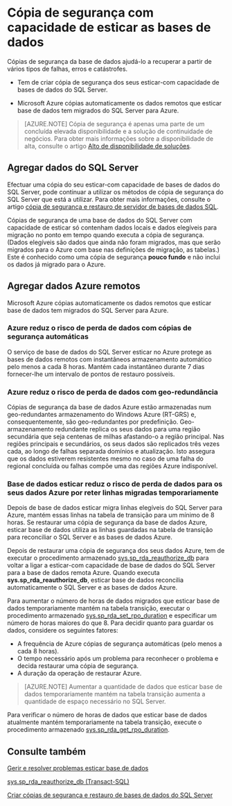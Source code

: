 <properties
    pageTitle="Fazer cópia de segurança com capacidade de esticar bases de dados | Microsoft Azure"
    description="Saiba como criar uma cópia de segurança esticar\-com capacidade de bases de dados."
    services="sql-server-stretch-database"
    documentationCenter=""
    authors="douglaslMS"
    manager="jhubbard"
    editor=""/>

<tags
    ms.service="sql-server-stretch-database"
    ms.workload="data-management"
    ms.tgt_pltfrm="na"
    ms.devlang="na"
    ms.topic="article"
    ms.date="10/14/2016"
    ms.author="douglasl"/>

# <a name="backup-stretch-enabled-databases"></a>Cópia de segurança com capacidade de esticar as bases de dados

Cópias de segurança da base de dados ajudá-lo a recuperar a partir de vários tipos de falhas, erros e catástrofes.  

-   Tem de criar cópia de segurança dos seus esticar\-com capacidade de bases de dados do SQL Server.  

-   Microsoft Azure cópias automaticamente os dados remotos que esticar base de dados tem migrados do SQL Server para Azure.  

>    [AZURE.NOTE] Cópia de segurança é apenas uma parte de um concluída elevada disponibilidade e a solução de continuidade de negócios. Para obter mais informações sobre a disponibilidade de alta, consulte o artigo [Alto de disponibilidade de soluções](https://msdn.microsoft.com/library/ms190202.aspx).

## <a name="back-up-your-sql-server-data"></a>Agregar dados do SQL Server  

Efectuar uma cópia do seu esticar\-com capacidade de bases de dados do SQL Server, pode continuar a utilizar os métodos de cópia de segurança do SQL Server que está a utilizar. Para obter mais informações, consulte o artigo [cópia de segurança e restauro de servidor de bases de dados SQL](https://msdn.microsoft.com/library/ms187048.aspx).

Cópias de segurança de uma base de dados do SQL Server com capacidade de esticar só contenham dados locais e dados elegíveis para migração no ponto em tempo quando executa a cópia de segurança. \(Dados elegíveis são dados que ainda não foram migrados, mas que serão migrados para o Azure com base nas definições de migração, as tabelas.\) Este é conhecido como uma cópia de segurança **pouco fundo** e não inclui os dados já migrado para o Azure.  

## <a name="back-up-your-remote-azure-data"></a>Agregar dados Azure remotos   

Microsoft Azure cópias automaticamente os dados remotos que esticar base de dados tem migrados do SQL Server para Azure.  

### <a name="azure-reduces-the-risk-of-data-loss-with-automatic-backup"></a>Azure reduz o risco de perda de dados com cópias de segurança automáticas  
O serviço de base de dados do SQL Server esticar no Azure protege as bases de dados remotos com instantâneos armazenamento automático pelo menos a cada 8 horas. Mantém cada instantâneo durante 7 dias fornecer-lhe um intervalo de pontos de restauro possíveis.  

### <a name="azure-reduces-the-risk-of-data-loss-with-geo-redundancy"></a>Azure reduz o risco de perda de dados com geo\-redundância  
Cópias de segurança da base de dados Azure estão armazenadas num geo\-redundantes armazenamento do Windows Azure (RT\-GRS) e, consequentemente, são geo\-redundantes por predefinição. Geo\-armazenamento redundante replica os seus dados para uma região secundária que seja centenas de milhas afastando-o a região principal. Nas regiões principais e secundários, os seus dados são replicados três vezes cada, ao longo de falhas separada domínios e atualização. Isto assegura que os dados estiverem resistentes mesmo no caso de uma falha do regional concluída ou falhas compõe uma das regiões Azure indisponível.

### <a name="stretchRPO"></a>Base de dados esticar reduz o risco de perda de dados para os seus dados Azure por reter linhas migradas temporariamente
Depois de base de dados esticar migra linhas elegíveis do SQL Server para Azure, mantém essas linhas na tabela de transição para um mínimo de 8 horas. Se restaurar uma cópia de segurança da base de dados Azure, esticar base de dados utiliza as linhas guardadas na tabela de transição para reconciliar o SQL Server e as bases de dados Azure.

Depois de restaurar uma cópia de segurança dos seus dados Azure, tem de executar o procedimento armazenado [sys.sp_rda_reauthorize_db](https://msdn.microsoft.com/library/mt131016.aspx) para voltar a ligar a esticar\-com capacidade de base de dados do SQL Server para a base de dados remota Azure. Quando executa **sys.sp_rda_reauthorize_db**, esticar base de dados reconcilia automaticamente o SQL Server e as bases de dados Azure.

Para aumentar o número de horas de dados migrados que esticar base de dados temporariamente mantém na tabela transição, executar o procedimento armazenado [sys.sp_rda_set_rpo_duration](https://msdn.microsoft.com/library/mt707766.aspx) e especificar um número de horas maiores do que 8. Para decidir quanto para guardar os dados, considere os seguintes fatores:
-   A frequência de Azure cópias de segurança automáticas (pelo menos a cada 8 horas).
-   O tempo necessário após um problema para reconhecer o problema e decida restaurar uma cópia de segurança.
-   A duração da operação de restaurar Azure.

> [AZURE.NOTE] Aumentar a quantidade de dados que esticar base de dados temporariamente mantém na tabela transição aumenta a quantidade de espaço necessário no SQL Server.

Para verificar o número de horas de dados que esticar base de dados atualmente mantém temporariamente na tabela transição, execute o procedimento armazenado [sys.sp_rda_get_rpo_duration](https://msdn.microsoft.com/library/mt707767.aspx).

## <a name="see-also"></a>Consulte também

[Gerir e resolver problemas esticar base de dados](sql-server-stretch-database-manage.md)

[sys.sp_rda_reauthorize_db (Transact-SQL)](https://msdn.microsoft.com/library/mt131016.aspx)

[Criar cópias de segurança e restauro de bases de dados do SQL Server](https://msdn.microsoft.com/library/ms187048.aspx)
